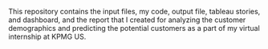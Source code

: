 This repository contains the input files, my code, output file, tableau stories, and dashboard, and the report that I created for analyzing the customer demographics and predicting the potential customers as a part of my virtual internship at KPMG US.
